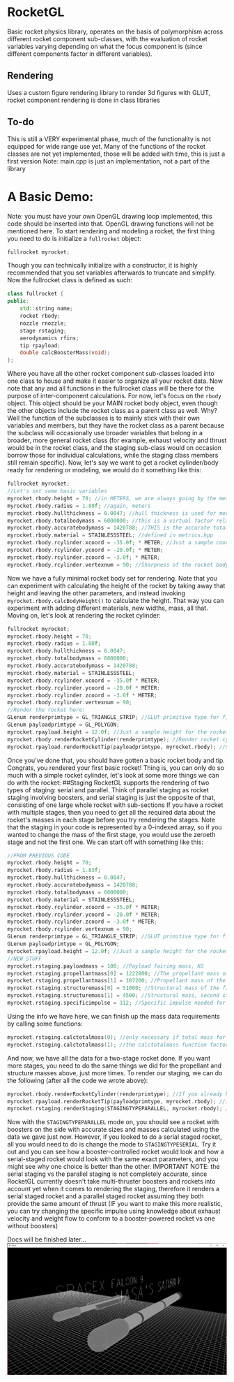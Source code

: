# RocketGL
Basic rocket physics library, operates on the basis of polymorphism across different rocket component sub-classes, with the evaluation of rocket variables varying depending on what the focus component is (since different components factor in different variables).
## Rendering
Uses a custom figure rendering library to render 3d figures with GLUT, rocket component rendering is done in class libraries
## To-do
This is still a VERY experimental phase, much of the functionality is not equipped for wide range use yet.
Many of the functions of the rocket classes are not yet implemented, those will be added with time, this is just a first version
Note: main.cpp is just an implementation, not a part of the library
# A Basic Demo:
Note: you must have your own OpenGL drawing loop implemented, this code should be inserted into that. OpenGL drawing functions will not be mentioned here.
To start rendering and modeling a rocket, the first thing you need to do is initialize a ```fullrocket``` object:
```cpp
fullrocket myrocket;
```
Though you can technically initialize with a constructor, it is highly recommended that you set variables afterwards to truncate and simplify.
Now the fullrocket class is defined as such:
```cpp
class fullrocket {
public:
    std::string name;
    rocket rbody;
    nozzle rnozzle;
    stage rstaging;
    aerodynamics rfins;
    tip rpayload;
    double calcBoosterMass(void);
};
```
Where you have all the other rocket component sub-classes loaded into one class to house and make it easier to organize all your rocket data.
Now note that any and all functions in the fullrocket class will be there for the purpose of inter-component calculations. For now, let's focus
on the ```rbody``` object. This object should be your MAIN rocket body object, even though the other objects include the rocket class as a parent class
as well. Why? Well the function of the subclasses is to mainly stick with their own variables and members, but they have the rocket class as a parent
because the subclass will occasionally use broader variables that belong in a broader, more general rocket class (for example, exhaust velocity and thrust would be in the rocket class, and the staging sub-class would on occasion borrow those for individual calculations, while the staging class members still remain specific).
Now, let's say we want to get a rocket cylinder/body ready for rendering or modeling, we would do it something like this:
```cpp
fullrocket myrocket;
//Let's set some basic variables
myrocket.rbody.height = 70; //in METERS, we are always going by the metric system
myrocket.rbody.radius = 1.88f; //again, meters
myrocket.rbody.hullthickness = 0.0047; //hull thickness is used for more accurately calculating volume or density, but it also represent's hull thickness in meters
myrocket.rbody.totalbodymass = 6000000; //this is a virtual factor relating to the hull thickness, but is not actually a thickness, so DO NOT CONFUSE IT AS SUCH
myrocket.rbody.accuratebodymass = 1420788; //THIS is the accurate total mass for the rocket, in kg
myrocket.rbody.material = STAINLESSSTEEL; //defined in metrics.hpp
myrocket.rbody.rcylinder.xcoord = -35.0f; * METER; //Just a sample coordinate, but it does implement the METER unit, which you should do too
myrocket.rbody.rcylinder.ycoord = -20.0f; * METER;
myrocket.rbody.rcylinder.zcoord = -3.0f; * METER;
myrocket.rbody.rcylinder.vertexnum = 90; //Sharpness of the rocket body cylinder. Basically the more you have, the smoother it will render
```
Now we have a fully minimal rocket body set for rendering. Note that you can experiment with calculating the height of the rocket by taking away that height and leaving the other parameters, and instead invoking ```myrocket.rbody.calcBodyHeight()``` to calculate the height. That way you can experiment with adding different materials, new widths, mass, all that. Moving on, let's look at rendering the rocket cylinder:
```cpp
fullrocket myrocket;
myrocket.rbody.height = 70; 
myrocket.rbody.radius = 1.88f; 
myrocket.rbody.hullthickness = 0.0047; 
myrocket.rbody.totalbodymass = 6000000;
myrocket.rbody.accuratebodymass = 1420788;
myrocket.rbody.material = STAINLESSSTEEL;
myrocket.rbody.rcylinder.xcoord = -35.0f * METER;
myrocket.rbody.rcylinder.ycoord = -20.0f * METER;
myrocket.rbody.rcylinder.zcoord = -3.0f * METER;
myrocket.rbody.rcylinder.vertexnum = 90;
//Render the rocket here:
GLenum renderprimtype = GL_TRIANGLE_STRIP; //GLUT primitive type for figure rendering
GLenum payloadprimtype = GL_POLYGON;
myrocket.rpayload.height = 12.0f; //Just a sample height for the rocket payload/tip
myrocket.rbody.renderRocketCylinder(renderprimtype); //Render rocket cylinder/body with the primitive type and rocket class function
myrocket.rpayload.renderRocketTip(payloadprimtype, myrocket.rbody); //Give the payload the cylinder body and the primitive type to render the tip accordingly
```
Once you've done that, you should have gotten a basic rocket body and tip. Congrats, you rendered your first basic rocket!
Thing is, you can only do so much with a simple rocket cylinder, let's look at some more things we can do with the rocket:
##Staging
RocketGL supports the rendering of two types of staging: serial and parallel. Think of parallel staging as rocket staging
involving boosters, and serial staging is just the opposite of that, consisting of one large whole rocket with sub-sections
If you have a rocket with multiple stages, then you need to get all the required data about the rocket's masses in each stage
before you try rendering the stages. Note that the staging in your code is represented by a 0-indexed array, so if you wanted
to change the mass of the first stage, you would use the zeroeth stage and not the first one. We can start off with something like this:
```cpp
//FROM PREVIOUS CODE
myrocket.rbody.height = 70;
myrocket.rbody.radius = 1.83f;
myrocket.rbody.hullthickness = 0.0047;
myrocket.rbody.accuratebodymass = 1420788;
myrocket.rbody.totalbodymass = 6000000;
myrocket.rbody.material = STAINLESSSTEEL;
myrocket.rbody.rcylinder.xcoord = -35.0f * METER;
myrocket.rbody.rcylinder.ycoord = -20.0f * METER;
myrocket.rbody.rcylinder.zcoord = -3.0f * METER;
myrocket.rbody.rcylinder.vertexnum = 90;
GLenum renderprimtype = GL_TRIANGLE_STRIP; //GLUT primitive type for figure rendering
GLenum payloadprimtype = GL_POLYGON;
myrocket.rpayload.height = 12.0f; //Just a sample height for the rocket payload/tip
//NEW STUFF
myrocket.rstaging.payloadmass = 100; //Payload fairing mass, KG
myrocket.rstaging.propellantmass[0] = 1222800; //The propellant mass of the first stage, also kg
myrocket.rstaging.propellantmass[1] = 107200; //Propellant mass of the second stage
myrocket.rstaging.structuremass[0] = 51000; //Structural mass of the first stage
myrocket.rstaging.structuremass[1] = 4500; //Structural mass, second stage
myrocket.rstaging.specificimpulse = 312; //Specific impulse needed for delta-v calculation. Note that for now if any coming stage has a change in Isp, this variable must be changed.
 ```
 Using the info we have here, we can finish up the mass data requirements by calling some functions:
 ```cpp
myrocket.rstaging.calctotalmass(0); //only necessary if total mass for these stages haven't been manually specified, and you need to use the mass info to gather it
myrocket.rstaging.calctotalmass(1); //the calctotalmass function factors in stuff specifically for mass ratio calculation. If you want a change, go to rocketdef.cpp
```
And now, we have all the data for a two-stage rocket done. If you want more stages, you need to do the same things we did for the propellant and structure masses above, just more times. To render our staging, we can do the following (after all the code we wrote above): 
```cpp
myrocket.rbody.renderRocketCylinder(renderprimtype); //If you already have this line don't write it again
myrocket.rpayload.renderRocketTip(payloadprimtype, myrocket.rbody); //If you already have this line don't write it again
myrocket.rstaging.renderStaging(STAGINGTYPEPARALLEL, myrocket.rbody); //Give staging type and the rocket body for mapping the stage onto the rocket accordingly
```
Now with the ```STAGINGTYPEPARALLEL``` mode on, you should see a rocket with boosters on the side with accurate sizes and masses calculated using the data we gave just now. However, if you looked to do a serial staged rocket, all you would need to do is change the mode to ```STAGINGTYPESERIAL```. Try it out and you can see how a booster-controlled rocket would look and how a serial-staged rocket would look with the same exact parameters, and you might see why one choice is better than the other.
IMPORTANT NOTE: the serial staging vs the parallel staging is not completely accurate, since RocketGL currently doesn't take multi-thruster boosters and rockets into account yet when it comes to rendering the staging, therefore it renders a serial staged rocket and a parallel staged rocket assuming they both provide the same amount of thrust (IF you want to make this more realistic, you can try changing the specific impulse using knowledge about exhaust velocity and weight flow to conform to a booster-powered rocket vs one without boosters)



Docs will be finished later...
![DemoModel](./Images/demo1.PNG)
